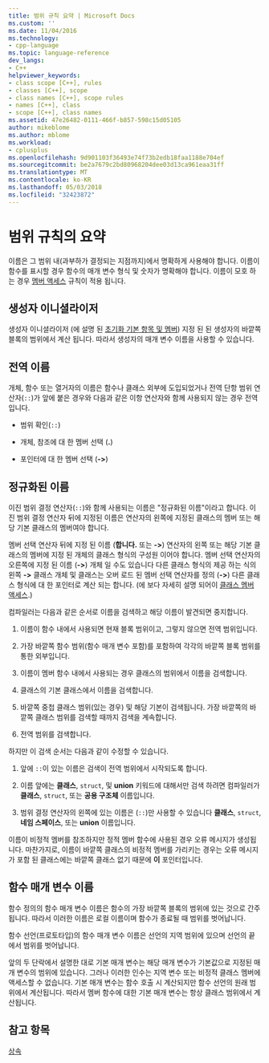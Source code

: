 ```yaml
---
title: 범위 규칙 요약 | Microsoft Docs
ms.custom: ''
ms.date: 11/04/2016
ms.technology:
- cpp-language
ms.topic: language-reference
dev_langs:
- C++
helpviewer_keywords:
- class scope [C++], rules
- classes [C++], scope
- class names [C++], scope rules
- names [C++], class
- scope [C++], class names
ms.assetid: 47e26482-0111-466f-b857-598c15d05105
author: mikeblome
ms.author: mblome
ms.workload:
- cplusplus
ms.openlocfilehash: 9d901103f36493e74f73b2edb18faa1188e704ef
ms.sourcegitcommit: be2a7679c2bd80968204dee03d13ca961eaa31ff
ms.translationtype: MT
ms.contentlocale: ko-KR
ms.lasthandoff: 05/03/2018
ms.locfileid: "32423872"
---
```

# <a name="summary-of-scope-rules"></a>범위 규칙의 요약
이름은 그 범위 내(과부하가 결정되는 지점까지)에서 명확하게 사용해야 합니다. 이름이 함수를 표시할 경우 함수의 매개 변수 형식 및 숫자가 명확해야 합니다. 이름이 모호 하는 경우 [멤버 액세스](../cpp/member-access-control-cpp.md) 규칙이 적용 됩니다.  
  
## <a name="constructor-initializers"></a>생성자 이니셜라이저  
 생성자 이니셜라이저 (에 설명 된 [초기화 기본 항목 및 멤버](http://msdn.microsoft.com/en-us/2f71377e-2b6b-49da-9a26-18e9b40226a1)) 지정 된 된 생성자의 바깥쪽 블록의 범위에서 계산 됩니다. 따라서 생성자의 매개 변수 이름을 사용할 수 있습니다.  
  
## <a name="global-names"></a>전역 이름  
 개체, 함수 또는 열거자의 이름은 함수나 클래스 외부에 도입되었거나 전역 단항 범위 연산자(`::`)가 앞에 붙은 경우와 다음과 같은 이항 연산자와 함께 사용되지 않는 경우 전역입니다.  
  
-   범위 확인(`::`)  
  
-   개체, 참조에 대 한 멤버 선택 (**.**)  
  
-   포인터에 대 한 멤버 선택 (**->**)  
  
## <a name="qualified-names"></a>정규화된 이름  
 이진 범위 결정 연산자(`::`)와 함께 사용되는 이름은 "정규화된 이름"이라고 합니다. 이진 범위 결정 연산자 뒤에 지정된 이름은 연산자의 왼쪽에 지정된 클래스의 멤버 또는 해당 기본 클래스의 멤버여야 합니다.  
  
 멤버 선택 연산자 뒤에 지정 된 이름 (**합니다.** 또는 **->**) 연산자의 왼쪽 또는 해당 기본 클래스의 멤버에 지정 된 개체의 클래스 형식의 구성원 이어야 합니다. 멤버 선택 연산자의 오른쪽에 지정 된 이름 (**->**) 개체 일 수도 있습니다 다른 클래스 형식의 제공 하는 식의 왼쪽 **->** 클래스 개체 및 클래스는 오버 로드 된 멤버 선택 연산자를 정의 (**->**) 다른 클래스 형식에 대 한 포인터로 계산 되는 합니다. (에 보다 자세히 설명 되어이 [클래스 멤버 액세스](../cpp/member-access.md).)  
  
 컴파일러는 다음과 같은 순서로 이름을 검색하고 해당 이름이 발견되면 중지합니다.  
  
1.  이름이 함수 내에서 사용되면 현재 블록 범위이고, 그렇지 않으면 전역 범위입니다.  
  
2.  가장 바깥쪽 함수 범위(함수 매개 변수 포함)를 포함하여 각각의 바깥쪽 블록 범위를 통한 외부입니다.  
  
3.  이름이 멤버 함수 내에서 사용되는 경우 클래스의 범위에서 이름을 검색합니다.  
  
4.  클래스의 기본 클래스에서 이름을 검색합니다.  
  
5.  바깥쪽 중첩 클래스 범위(있는 경우) 및 해당 기본이 검색됩니다. 가장 바깥쪽의 바깥쪽 클래스 범위를 검색할 때까지 검색을 계속합니다.  
  
6.  전역 범위를 검색합니다.  
  
 하지만 이 검색 순서는 다음과 같이 수정할 수 있습니다.  
  
1.  앞에 `::`이 있는 이름은 검색이 전역 범위에서 시작되도록 합니다.  
  
2.  이름 앞에는 **클래스**, `struct`, 및 **union** 키워드에 대해서만 검색 하려면 컴파일러가 **클래스**, `struct`, 또는 **공용 구조체**  이름입니다.  
  
3.  범위 결정 연산자의 왼쪽에 있는 이름은 (`::`)만 사용할 수 있습니다 **클래스**, `struct`, **네임 스페이스**, 또는 **union** 이름입니다.  
  
 이름이 비정적 멤버를 참조하지만 정적 멤버 함수에 사용된 경우 오류 메시지가 생성됩니다. 마찬가지로, 이름이 바깥쪽 클래스의 비정적 멤버를 가리키는 경우는 오류 메시지가 포함 된 클래스에는 바깥쪽 클래스 없기 때문에 **이** 포인터입니다.  
  
## <a name="function-parameter-names"></a>함수 매개 변수 이름  
 함수 정의의 함수 매개 변수 이름은 함수의 가장 바깥쪽 블록의 범위에 있는 것으로 간주됩니다. 따라서 이러한 이름은 로컬 이름이며 함수가 종료될 때 범위를 벗어납니다.  
  
 함수 선언(프로토타입)의 함수 매개 변수 이름은 선언의 지역 범위에 있으며 선언의 끝에서 범위를 벗어납니다.  
  
 앞의 두 단락에서 설명한 대로 기본 매개 변수는 해당 매개 변수가 기본값으로 지정된 매개 변수의 범위에 있습니다. 그러나 이러한 인수는 지역 변수 또는 비정적 클래스 멤버에 액세스할 수 없습니다. 기본 매개 변수는 함수 호출 시 계산되지만 함수 선언의 원래 범위에서 계산됩니다. 따라서 멤버 함수에 대한 기본 매개 변수는 항상 클래스 범위에서 계산됩니다.  
  
## <a name="see-also"></a>참고 항목  
 [상속](../cpp/inheritance-cpp.md)